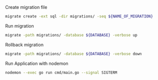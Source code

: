 Create migration file
``` bash
migrate create -ext sql -dir migrations/ -seq ${NAME_OF_MIGRATION}
```

Run migration
``` bash
migrate -path migrations/ -database ${DATABASE} -verbose up
```

Rollback migration
``` bash
migrate -path migrations/ -database ${DATABASE} -verbose down
```

Run Application with nodemon
``` bash
nodemon --exec go run cmd/main.go --signal SIGTERM
```
